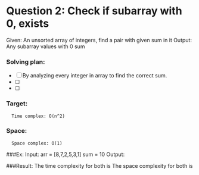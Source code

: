 # Question 2: Check if subarray with 0, exists

Given: An unsorted array of integers, find a pair with given sum in it
Output: Any subarray values with 0 sum 

### Solving plan:
   - [ ] By analyzing every integer in array to find the correct sum.
   - [ ]
   - [ ]

### Target:
      Time complex: O(n^2)
### Space:
      Space complex: O(1)
      
###Ex:
	Input:
		arr = [8,7,2,5,3,1]
		sum = 10
	Output:



###Result:
   The time complexity for both is 
   The space complexity for both is 
